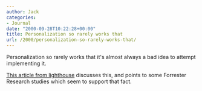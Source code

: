 ```yaml
---
author: Jack
categories:
- Journal
date: "2000-09-28T10:22:28+00:00"
title: Personalization so rarely works that
url: /2000/personalization-so-rarely-works-that/
---
```


Personalization so rarely works that it's almost always a bad idea to attempt implementing it.
  

  
[This article from lighthouse][1] discusses this, and points to some Forrester Research studies which seem to support that fact.

 [1]: http://www.shorewalker.com/hype/hype60.html
